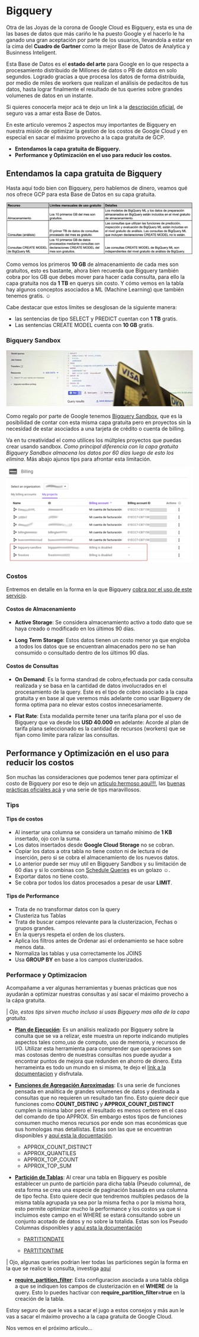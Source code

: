# Bigquery

Otra de las Joyas de la corona de Google Cloud es Bigquery, esta es una de las bases de datos que más cariño le ha puesto Google y el hacerlo le ha ganado una gran aceptación por parte de los usuarios, llevandola a estar en la cima del **Cuadro de Gartner** como la mejor Base de Datos de Analytica y Businness Inteligent.

Esta Base de Datos es el __estado del arte__ para Google en lo que respecta a procesamiento distribuido de Millones de datos o PB de datos en solo segundos. Logrado gracias a que procesa los datos de forma distribuida, por medio de miles de workers que realizan el análisis de pedacitos de tus datos, hasta lograr finalmente el resultado de tus queries sobre grandes volumenes de datos en un instante.

Si quieres conocerla mejor acá te dejo un link a la [descripción oficial](https://cloud.google.com/bigquery/), de seguro vas a amar esta Base de Datos.

En este articulo veremos 2 aspectos muy importantes de Bigquery en nuestra misión de optimizar la gestion de los costos de Google Cloud y en especial en sacar el máximo provecho a la capa gratuita de GCP.

* __Entendamos la capa gratuita de Bigquery.__
* __Performance y Optimización en el uso para reducir los costos.__

## Entendamos la capa gratuita de Bigquery

Hasta aquí todo bien con Bigquery, pero hablemos de dinero, veamos qué nos ofrece GCP para esta Base de Datos en su capa gratuita.

![capa gratuita bigquery](/images/S01/bigquery/limits.png)

Como vemos los primeros __10 GB__ de almacenamiento de cada mes son gratuitos, esto es bastante, ahora bien recuerda que Bigquery también cobra por los GB que debes mover para hacer cada consulta, para ello la capa gratuita nos da __1 TB__ en querys sin costo.
Y cómo vemos en la tabla hay algunos conceptos asociados a ML (Machine Learning) que también tenemos gratis. ☺

Cabe destacar que estos límites se desglosan de la siguiente manera:

* las sentencias de tipo SELECT y PREDICT cuentan con __1 TB__ gratis.
* Las sentencias CREATE MODEL cuenta con __10 GB__ gratis.


### Bigquery Sandbox

![Sin tarjeta de credito](/images/S01/bigquery/portada_bigquery.png)

Como regalo por parte de Google tenemos [Bigquery Sandbox](https://cloud.google.com/bigquery/docs/sandbox), que es la posibilidad de contar con esta misma capa gratuita pero en proyectos sin la necesidad de estar asociados a una tarjeta de crédito o cuenta de billing.

Va en tu creatividad el como utilices los múltples proyectos que puedas crear usando sandbox. _Como principal diferencia con la capa gratuita Bigquery Sandbox almacena los datos por 60 días luego de esto los elimina_. Más abajo ajunos tips para afrontar esta limitación. 

![sin billing](/images/S01/bigquery/bigquery_sandbox.png)

### Costos 

Entremos en detalle en la forma en la que Bigquery [cobra por el uso de este servicio](https://cloud.google.com/bigquery/pricing).

#### Costos de Almacenamiento

* __Active Storage__: Se considera almacenamiento activo a todo dato que se haya creado o modificado en los últimos 90 días.

* __Long Term Storage__: Estos datos tienen un costo menor ya que engloba a todos los datos que se encuentran almacenados pero no se han consumido o consultado dentro de los últimos 90 días.

#### Costos de Consultas


* __On Demand__: Es la forma standrad de cobro,efectuada por cada consulta realizada y se basa en la cantidad de datos involucrados en el procesamiento de la query. Este es el tipo de cobro asociado a la capa gratuita y en base al que veremos más adelante como usar Bigquery de forma optima para no elevar estos costos innecesariamente.

* __Flat Rate__: Esta modalida permite tener una tarifa plana por el uso de Bigquery que va desde los __USD 40.000__ en adelante: Acorde al plan de tarifa plana seleccionado es la cantidad de recursos (workers) que se fijan como límite para ralizar las consultas.

## Performance y Optimización en el uso para reducir los costos

Son muchas las consideraciones que podemos tener para optimizar el costo de Bigquery por eso te dejo un [articulo hermoso aquí!!!](https://medium.com/google-cloud/bigquery-optimized-cluster-your-tables-65e2f684594b), las [buenas prácticas oficiales acá](https://cloud.google.com/bigquery/docs/best-practices-performance-compute) y una serie de tips maravillosos.

### Tips

#### Tips de costos

* Al insertar una columna se considera un tamaño mínimo de __1 KB__ insertado, ojo con la suma.
* Los datos insertados desde __Google Cloud Storage__ no se cobran.
* Copiar los datos a otra tabla no tiene coston ni de lectura ni de inserción, pero si se cobra el almacenamiento de los nuevos datos. 
* Lo anterior puede ser muy util en Bigquery Sandbox y su limitación de 60 días y si lo combinas con [Schedule Queries](https://cloud.google.com/bigquery/docs/scheduling-queries) es un golazo ☺.
* Exportar datos no tiene costo.
* Se cobra por todos los datos procesados a pesar de usar __LIMIT__.

#### Tips de Performance

* Trata de no transformar datos con la query
* Clusteriza tus Tablas
* Trata de buscar campos relevante para la clusterizacion, Fechas o grupos grandes.
* En la querys respeta el orden de los clusters.
* Aplica los filtros antes de Ordenar asi el ordenamiento se hace sobre menos data.
* Normaliza las tablas y usa correctamente los JOINS
* Usa __GROUP BY__ en base a los campos clusterizados.



### Performace y Optimizacion

Acompañame a ver algunas herramientas y buenas prácticas que nos ayudarán a optimizar nuestras consultas y así sacar el máximo provecho a la cápa gratuita. 

| _Ojo, estos tips sirven mucho incluso si usas Bigquery mas alla de la capa gratuita_.


* __[Plan de Ejecución](https://cloud.google.com/bigquery/query-plan-explanation)__: Es un análisis realizado por Bigquery sobre la conulta que se va a relizar, este muestra un reporte indicando mutiples aspectos tales como,uso de computo, uso de memoria, y recursos de I/O. Utilizar esta herramienta para comprender que operaciones son mas costosas dentro de nuestras consultas nos puede ayudar a encontrar puntos de mejora que redunden en ahorro de dinero.
Esta herrameinta es todo un mundo en si misma, te dejo el [link a la documentacion](https://cloud.google.com/bigquery/query-plan-explanation) y disfrutala.

* __[Funciones de Agregación Aproximadas](https://cloud.google.com/bigquery/docs/reference/standard-sql/approximate_aggregate_functions)__: Es una serie de funciones pensada en analítica de grandes volumenes de datos y destinada a consultas que no requieren un resultado tan fino. Esto quiere decir que funciones como __COUNT_DISTINC__ y __APPROX_COUNT_DISTINCT__ cumplen la misma labor pero el resultado es menos certero en el caso del comando de tipo APPROX. Sin embargo estos tipos de funciones consumen mucho menos recursos por ende son mas económicas que sus homologas mas detallistas.
Estas son las que se encuentran disponibles y [aquí esta la docuentación](https://cloud.google.com/bigquery/docs/reference/standard-sql/approximate_aggregate_functions).
    + APPROX_COUNT_DISTINCT
    + APPROX_QUANTILES
    + APPROX_TOP_COUNT
    + APPROX_TOP_SUM

* __[Partición de Tablas](https://cloud.google.com/bigquery/docs/partitioned-tables)__: Al crear una tabla en Bigquery es posible establecer un punto de partición para dicha tabla (Pseudo columna), de esta forma se crea una especie de paginación basada en una columna de tipo fecha. Esto quiere decir que tendremos multiples pedasos de la misma tabla agrupada ya sea por la misma fecha o por la misma hora, esto permite optimizar mucho la performance y los costos ya que si incluimos este campo en el WHERE se estará consultando sobre un conjunto acotado de datos y no sobre la totalida. 
Estas son los Pseudo Columnas disponibles y [aquí esta la documentación](https://cloud.google.com/bigquery/docs/partitioned-tables)

    + [PARTITIONDATE](https://cloud.google.com/bigquery/docs/querying-partitioned-tables?hl=es#ingestion?time_partitioned_table_pseudo_columns)

    + [PARTITIONTIME](https://cloud.google.com/bigquery/docs/querying-partitioned-tables?hl=es#ingestion?time_partitioned_table_pseudo_columns)

| Ojo, algunas queries podrian leer todas las particiones según la forma en la que se realice la consulta, investiga [aquí](https://cloud.google.com/bigquery/docs/querying-partitioned-tables#pseudo_column_queries_that_scan_all_partitions)

* __[require_partition_filter](https://cloud.google.com/bigquery/docs/reference/bq-cli-reference)__: Esta configuracion asociada a una tabla obliga a que se indiquen los campos de clusterización en el __WHERE__ de la query. Esto lo puedes hactivar con __require_partition_filter=true__ en la creación de la tabla.

Estoy seguro de que le vas a sacar el jugo a estos consejos y más aun le vas a sacar el máximo provecho a la capa gratuita de Google Cloud.

Nos vemos en el próximo articulo...